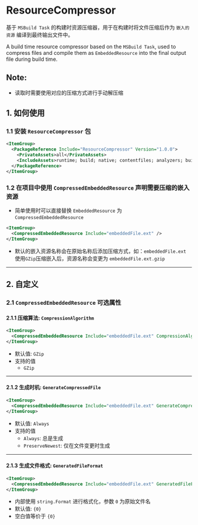 ﻿# ResourceCompressor

基于 `MSBuild Task` 的构建时资源压缩器，用于在构建时将文件压缩后作为 `嵌入的资源` 编译到最终输出文件中。

A build time resource compressor based on the `MSBuild Task`, used to compress files and compile them as `EmbeddedResource` into the final output file during build time.

## Note:
- 读取时需要使用对应的压缩方式进行手动解压缩

## 1. 如何使用

### 1.1 安装 `ResourceCompressor` 包

```xml
<ItemGroup>
  <PackageReference Include="ResourceCompressor" Version="1.0.0">
    <PrivateAssets>all</PrivateAssets>
    <IncludeAssets>runtime; build; native; contentfiles; analyzers; buildtransitive</IncludeAssets>
  </PackageReference>
</ItemGroup>
```

### 1.2 在项目中使用 `CompressedEmbeddedResource` 声明需要压缩的嵌入资源

 - 简单使用时可以直接替换 `EmbeddedResource` 为 `CompressedEmbeddedResource`

```xml
<ItemGroup>
  <CompressedEmbeddedResource Include="embeddedFile.ext" />
</ItemGroup>
```

 - 默认的嵌入资源名称会在原始名称后添加压缩方式，如：`embeddedFile.ext` 使用`GZip`压缩嵌入后，资源名称会变更为 `embeddedFile.ext.gzip` 

-------

## 2. 自定义

### 2.1 `CompressedEmbeddedResource` 可选属性
#### 2.1.1 压缩算法: `CompressionAlgorithm`
```xml
<ItemGroup>
  <CompressedEmbeddedResource Include="embeddedFile.ext" CompressionAlgorithm="GZip" />
</ItemGroup>
```
- 默认值: `GZip`
- 支持的值
  - `GZip`

-------

#### 2.1.2 生成时机: `GenerateCompressedFile`
```xml
<ItemGroup>
  <CompressedEmbeddedResource Include="embeddedFile.ext" GenerateCompressedFile="PreserveNewest" />
</ItemGroup>
```
- 默认值: `Always`
- 支持的值
  - `Always`: 总是生成
  - `PreserveNewest`: 仅在文件变更时生成

-------

#### 2.1.3 生成文件格式: `GeneratedFileFormat`
```xml
<ItemGroup>
  <CompressedEmbeddedResource Include="embeddedFile.ext" GeneratedFileFormat="{0}.gz" />
</ItemGroup>
```
- 内部使用 `string.Format` 进行格式化，参数 `0` 为原始文件名
- 默认值: `{0}`
- 空白值等价于 `{0}`

